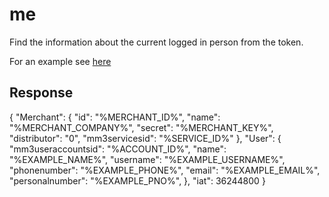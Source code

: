# me

<include from="Snippets-AuthAPI.md" element-id="snippet-header" />

Find the information about the current logged in person from the token.

For an example see [here](Auth-Example-me.md)

## Response

<code-block lang="json">
{
    "Merchant": {
        "id": "%MERCHANT_ID%",
        "name": "%MERCHANT_COMPANY%",
        "secret": "%MERCHANT_KEY%",
        "distributor": "0",
        "mm3servicesid": "%SERVICE_ID%"
    },
    "User": {
        "mm3useraccountsid": "%ACCOUNT_ID%",
        "name": "%EXAMPLE_NAME%",
        "username": "%EXAMPLE_USERNAME%",
        "phonenumber": "%EXAMPLE_PHONE%",
        "email": "%EXAMPLE_EMAIL%",
        "personalnumber": "%EXAMPLE_PNO%",
    },
    "iat": 36244800
}
</code-block>